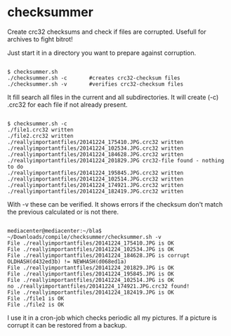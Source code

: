 checksummer
===========

Create crc32 checksums and check if files are corrupted. Usefull for archives to fight bitrot!

Just start it in a directory you want to prepare against corruption. 
<pre><code>
$ checksummer.sh
./checksummer.sh -c       #creates crc32-checksum files
./checksummer.sh -v       #verifies crc32-checksum files
</code></pre>

It fill search all files in the current and all subdirectories. It will create (-c)
.crc32 for each file if not already present. 
<pre><code>
$ checksummer.sh -c
./file1.crc32 written
./file2.crc32 written
./reallyimportantfiles/20141224_175410.JPG.crc32 written
./reallyimportantfiles/20141224_102534.JPG.crc32 written
./reallyimportantfiles/20141224_184628.JPG.crc32 written
./reallyimportantfiles/20141224_201829.JPG crc32-file found - nothing to do
./reallyimportantfiles/20141224_195845.JPG.crc32 written
./reallyimportantfiles/20141224_102514.JPG.crc32 written
./reallyimportantfiles/20141224_174921.JPG.crc32 written
./reallyimportantfiles/20141224_182419.JPG.crc32 written
</code></pre>

With -v these can be verified. It shows errors if the checksum don't match the previous calculated or is not there.
<pre><code>
mediacenter@mediacenter:~/bla$ ~/Downloads/compile/checksummer/checksummer.sh -v
File ./reallyimportantfiles/20141224_175410.JPG is OK
File ./reallyimportantfiles/20141224_102534.JPG is OK
File ./reallyimportantfiles/20141224_184628.JPG is corrupt OLDHASH(d432ed3b) != NEWHASH(d068ed1a)
File ./reallyimportantfiles/20141224_201829.JPG is OK
File ./reallyimportantfiles/20141224_195845.JPG is OK
File ./reallyimportantfiles/20141224_102514.JPG is OK
no ./reallyimportantfiles/20141224_174921.JPG.crc32 found!
File ./reallyimportantfiles/20141224_182419.JPG is OK
File ./file1 is OK
File ./file2 is OK
</code></pre>


I use it in a cron-job which checks periodic all my pictures. If a picture is corrupt it can be restored from a backup.
